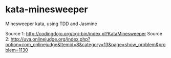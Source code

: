 kata-minesweeper
================

Minesweeper kata, using TDD and Jasmine

Source 1: http://codingdojo.org/cgi-bin/index.pl?KataMinesweeper
Source 2: http://uva.onlinejudge.org/index.php?option=com_onlinejudge&Itemid=8&category=13&page=show_problem&problem=1130